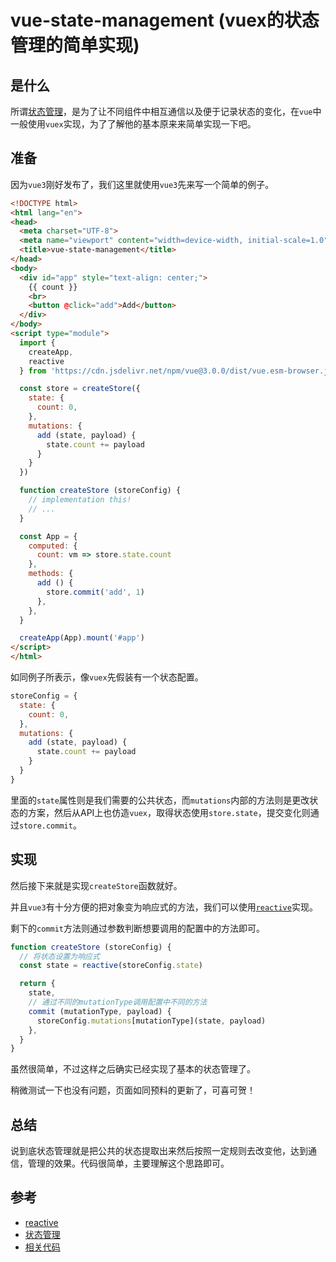 # vue-state-management (vuex的状态管理的简单实现)

## 是什么

所谓[状态管理](https://v3.vuejs.org/guide/state-management.html)，是为了让不同组件中相互通信以及便于记录状态的变化，在`vue`中一般使用`vuex`实现，为了了解他的基本原来来简单实现一下吧。

## 准备

因为`vue3`刚好发布了，我们这里就使用`vue3`先来写一个简单的例子。

```html
<!DOCTYPE html>
<html lang="en">
<head>
  <meta charset="UTF-8">
  <meta name="viewport" content="width=device-width, initial-scale=1.0">
  <title>vue-state-management</title>
</head>
<body>
  <div id="app" style="text-align: center;">
    {{ count }}
    <br>
    <button @click="add">Add</button>
  </div>
</body>
<script type="module">
  import { 
    createApp, 
    reactive
  } from 'https://cdn.jsdelivr.net/npm/vue@3.0.0/dist/vue.esm-browser.js'

  const store = createStore({
    state: {
      count: 0,
    },
    mutations: {
      add (state, payload) {
        state.count += payload
      }
    }
  })

  function createStore (storeConfig) {
    // implementation this!
    // ...
  }

  const App = {
    computed: {
      count: vm => store.state.count
    },
    methods: {
      add () {
        store.commit('add', 1)
      },
    },
  }

  createApp(App).mount('#app')
</script>
</html>
```

如同例子所表示，像`vuex`先假装有一个状态配置。

```js
storeConfig = {
  state: {
    count: 0,
  },
  mutations: {
    add (state, payload) {
      state.count += payload
    }
  }
}
```

里面的`state`属性则是我们需要的公共状态，而`mutations`内部的方法则是更改状态的方案，然后从API上也仿造`vuex`，取得状态使用`store.state`，提交变化则通过`store.commit`。

## 实现

然后接下来就是实现`createStore`函数就好。

并且`vue3`有十分方便的把对象变为响应式的方法，我们可以使用[`reactive`](https://v3.vuejs.org/api/basic-reactivity.html#reactive)实现。

剩下的`commit`方法则通过参数判断想要调用的配置中的方法即可。

```js
function createStore (storeConfig) {
  // 将状态设置为响应式
  const state = reactive(storeConfig.state)

  return {
    state,
    // 通过不同的mutationType调用配置中不同的方法
    commit (mutationType, payload) {
      storeConfig.mutations[mutationType](state, payload)
    },
  }
}
```

虽然很简单，不过这样之后确实已经实现了基本的状态管理了。

稍微测试一下也没有问题，页面如同预料的更新了，可喜可贺！

## 总结

说到底状态管理就是把公共的状态提取出来然后按照一定规则去改变他，达到通信，管理的效果。代码很简单，主要理解这个思路即可。

## 参考

- [reactive](https://v3.vuejs.org/api/basic-reactivity.html#reactive)
- [状态管理](https://v3.vuejs.org/guide/state-management.html)
- [相关代码](../../code/Vue/vuex-state-management.html)